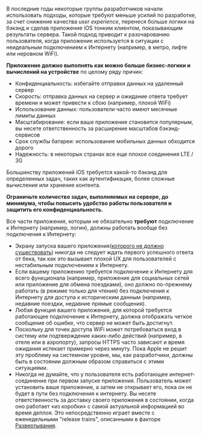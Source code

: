 В последние годы некоторые группы разработчиков начали использовать подходы, которые требуют меньше усилий по разработке, за счет снижение качества _user experience_, перенеся больше логики на бэкэнд и сделав приложение iOS тонким клиентом, показывающим результаты сервера. Такой подход приводит к разочарованию пользователя, когда приложение используется в ситуации с неидеальным подключением к Интернету (например, в метро, ​​лифте или неровном WiFi).

**Приложение должно выполнять как можно больше бизнес-логики и вычислений на устройстве** по целому ряду причин:

- Конфиденциальность: избегайте отправки данных на удаленный сервер
- Скорость: отправка данных на сервер и ожидание ответа требует времени и может привести к сбою (например, плохой WiFi)
- Использование данных: пользователи часто имеют месячные лимиты данных
- Масштабирование: если ваше приложение становится популярным, вы несете ответственность за расширение масштабов бэкэнд-сервисов
- Срок службы батареи: использование мобильных данных обходится дорого
- Надежность: в некоторых странах все еще плохое соединения LTE / 3G

Большинству приложений iOS требуется какой-то бэкэнд для определенных задач, таких как аутентификация, более сложные вычисления или хранение контента.

**Ограничьте количество задач, выполняемых на сервере, до минимума, чтобы повысить удобство работы пользователя и защитить его конфиденциальность.**

Все части приложения, которым не обязательно **требуют** подключение к Интернету (например, логин), должны работать вообще без подключения к Интернету:

- Экрану запуска вашего приложения([которого не должно существовать](https://developer.apple.com/design/human-interface-guidelines/patterns/launching/)) никогда не следует ждать первого успешного ответа от бека, так как это вызывает плохой UX для пользователей с нестабильным подключением к Интернету.
- Если вашему приложению требуется подключение к Интернету для всего функционала (например, приложение для социальных сетей или приложение для обмена поездками), оно должно по-прежнему работать (в режиме только для чтения) без подключения к Интернету для доступа к историческим данным (например, недавние поездки, недавние прямые сообщения).
- Любая функция вашего приложения, для которой требуется работающее подключение к Интернету, должна отображать четкое сообщение об ошибке, что сервер не может быть достигнут.
- Поскольку для точек доступа WiFi может потребоваться вход в систему или подтверждение каких-либо действий (например, в отеле или в аэропорту), запросы HTTPS часто зависают и время ожидания истекает примерно через минуту. Пока Apple не решит эту проблему на системном уровне, мы, как разработчики, должны быть в состоянии должным образом справиться с этими ситуациями.
- Никогда не думайте, что у пользователя есть работающее интернет-соединение при первом запуске приложения. Пользователь может установить ваше приложение, а затем не открывает его, пока он не будет в пути без подключения к интернету. Вы несете ответственность за доставку своего приложения в состоянии, когда оно работает «из коробки» с самой актуальной информацией во время деплоя. Это непосредственно играет вместе с еженедельными "release trains", описанными в факторе [Развертывания](/deployment).
